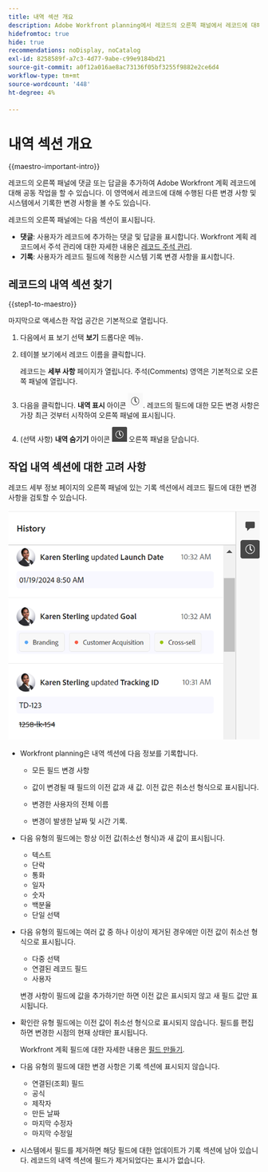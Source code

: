 ```yaml
---
title: 내역 섹션 개요
description: Adobe Workfront planning에서 레코드의 오른쪽 패널에서 레코드에 대해 수행된 변경 사항 및 시스템에서 기록한 변경 사항을 검토할 수 있습니다.
hidefromtoc: true
hide: true
recommendations: noDisplay, noCatalog
exl-id: 8258589f-a7c3-4d77-9abe-c99e9184bd21
source-git-commit: a0f12a016ae8ac73136f05bf3255f9882e2ce6d4
workflow-type: tm+mt
source-wordcount: '448'
ht-degree: 4%

---
```


# 내역 섹션 개요

{{maestro-important-intro}}

<!--update the metadata with real information when making this available in TOC and in the left nav-->

<!--update the system updates articles when we release to open beta - check the long commenting stream article list and see articles that document where in the system we have system updates; "Maestro records" should be there-->

<!--<span class="preview">The highlighted information on this page refers to functionality not yet generally available. It is available only in the Preview environment for all customers. </span>

<span class="preview">For information about the current release schedule, see [First Quarter 2024 release overview](/help/quicksilver/product-announcements/product-releases/24-q1-release-activity/24-q1-release-overview.md).</span> -->

레코드의 오른쪽 패널에 댓글 또는 답글을 추가하여 Adobe Workfront 계획 레코드에 대해 공동 작업을 할 수 있습니다. 이 영역에서 레코드에 대해 수행된 다른 변경 사항 및 시스템에서 기록한 변경 사항을 볼 수도 있습니다.

레코드의 오른쪽 패널에는 다음 섹션이 표시됩니다.

* **댓글**: 사용자가 레코드에 추가하는 댓글 및 답글을 표시합니다. Workfront 계획 레코드에서 주석 관리에 대한 자세한 내용은 [레코드 주석 관리](/help/quicksilver/maestro/records/manage-record-comments.md).
* **기록**: 사용자가 레코드 필드에 적용한 시스템 기록 변경 사항을 표시합니다.

## 레코드의 내역 섹션 찾기

{{step1-to-maestro}}

마지막으로 액세스한 작업 공간은 기본적으로 열립니다.

1. 다음에서 표 보기 선택 **보기** 드롭다운 메뉴.
1. 테이블 보기에서 레코드 이름을 클릭합니다.

   레코드는 **세부 사항** 페이지가 열립니다. 주석(Comments) 영역은 기본적으로 오른쪽 패널에 열립니다.
1. 다음을 클릭합니다. **내역 표시** 아이콘 ![](assets/show-history-icon.png). 레코드의 필드에 대한 모든 변경 사항은 가장 최근 것부터 시작하여 오른쪽 패널에 표시됩니다.
1. (선택 사항) **내역 숨기기** 아이콘 ![](assets/hide-history-icon.png) 오른쪽 패널을 닫습니다.

## 작업 내역 섹션에 대한 고려 사항

레코드 세부 정보 페이지의 오른쪽 패널에 있는 기록 섹션에서 레코드 필드에 대한 변경 사항을 검토할 수 있습니다.

![](assets/history-area-in-comments.png)

* Workfront planning은 내역 섹션에 다음 정보를 기록합니다.

   * 모든 필드 변경 사항

   * 값이 변경될 때 필드의 이전 값과 새 값. 이전 값은 취소선 형식으로 표시됩니다.

   * 변경한 사용자의 전체 이름

   * 변경이 발생한 날짜 및 시간 기록.

* 다음 유형의 필드에는 항상 이전 값(취소선 형식)과 새 값이 표시됩니다.

   * 텍스트
   * 단락
   * 통화
   * 일자
   * 숫자
   * 백분율
   * 단일 선택

* 다음 유형의 필드에는 여러 값 중 하나 이상이 제거된 경우에만 이전 값이 취소선 형식으로 표시됩니다.

   * 다중 선택
   * 연결된 레코드 필드
   * 사용자

  변경 사항이 필드에 값을 추가하기만 하면 이전 값은 표시되지 않고 새 필드 값만 표시됩니다.

* 확인란 유형 필드에는 이전 값이 취소선 형식으로 표시되지 않습니다. 필드를 편집하면 변경한 시점의 현재 상태만 표시됩니다.

  Workfront 계획 필드에 대한 자세한 내용은 [필드 만들기](/help/quicksilver/maestro/fields/create-fields.md).

* 다음 유형의 필드에 대한 변경 사항은 기록 섹션에 표시되지 않습니다.

   * 연결된(조회) 필드
   * 공식
   * 제작자
   * 만든 날짜
   * 마지막 수정자
   * 마지막 수정일

* 시스템에서 필드를 제거하면 해당 필드에 대한 업데이트가 기록 섹션에 남아 있습니다. 레코드의 내역 섹션에 필드가 제거되었다는 표시가 없습니다.

